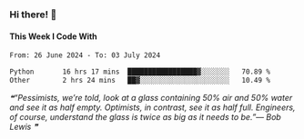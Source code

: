 ### Hi there! 👋

#### This Week I Code With
<!--START_SECTION:waka-->

```txt
From: 26 June 2024 - To: 03 July 2024

Python       16 hrs 17 mins  █████████████████▓░░░░░░░   70.89 %
Other        2 hrs 24 mins   ██▓░░░░░░░░░░░░░░░░░░░░░░   10.49 %
```

<!--END_SECTION:waka-->

<!--STARTS_HERE_QUOTE_README-->
<i>❝“Pessimists, we’re told, look at a glass containing 50% air and 50% water and see it as half empty.  Optimists, in contrast, see it as half full.  Engineers, of course, understand the glass is twice as big as it needs to be.”— Bob Lewis   ❞</i>
<!--ENDS_HERE_QUOTE_README-->
